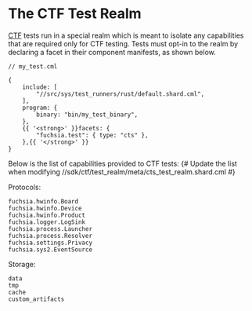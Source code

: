 # The CTF Test Realm

[CTF] tests run in a special realm which is meant to isolate any capabilities
that are required only for CTF testing. Tests must opt-in to the realm by
declaring a facet in their component manifests, as shown below.

```json5
// my_test.cml

{
    include: [
        "//src/sys/test_runners/rust/default.shard.cml",
    ],
    program: {
        binary: "bin/my_test_binary",
    },
    {{ '<strong>' }}facets: {
        "fuchsia.test": { type: "cts" },
    },{{ '</strong>' }}
}
```

Below is the list of capabilities provided to CTF tests:
{# Update the list when modifying //sdk/ctf/test_realm/meta/cts_test_realm.shard.cml #}

Protocols:

```text
fuchsia.hwinfo.Board
fuchsia.hwinfo.Device
fuchsia.hwinfo.Product
fuchsia.logger.LogSink
fuchsia.process.Launcher
fuchsia.process.Resolver
fuchsia.settings.Privacy
fuchsia.sys2.EventSource
```

Storage:

```text
data
tmp
cache
custom_artifacts
```

[CTF]: /docs/development/testing/cts/overview.md

